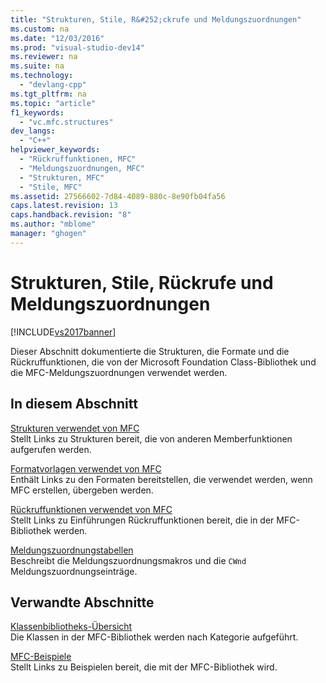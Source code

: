 ```yaml
---
title: "Strukturen, Stile, R&#252;ckrufe und Meldungszuordnungen"
ms.custom: na
ms.date: "12/03/2016"
ms.prod: "visual-studio-dev14"
ms.reviewer: na
ms.suite: na
ms.technology: 
  - "devlang-cpp"
ms.tgt_pltfrm: na
ms.topic: "article"
f1_keywords: 
  - "vc.mfc.structures"
dev_langs: 
  - "C++"
helpviewer_keywords: 
  - "Rückruffunktionen, MFC"
  - "Meldungszuordnungen, MFC"
  - "Strukturen, MFC"
  - "Stile, MFC"
ms.assetid: 27566602-7d84-4089-880c-8e90fb04fa56
caps.latest.revision: 13
caps.handback.revision: "8"
ms.author: "mblome"
manager: "ghogen"
---
```

# Strukturen, Stile, R&#252;ckrufe und Meldungszuordnungen
[!INCLUDE[vs2017banner](../../assembler/inline/includes/vs2017banner.md)]

Dieser Abschnitt dokumentierte die Strukturen, die Formate und die Rückruffunktionen, die von der Microsoft Foundation Class\-Bibliothek und die MFC\-Meldungszuordnungen verwendet werden.  
  
## In diesem Abschnitt  
 [Strukturen verwendet von MFC](../../mfc/reference/structures-used-by-mfc.md)  
 Stellt Links zu Strukturen bereit, die von anderen Memberfunktionen aufgerufen werden.  
  
 [Formatvorlagen verwendet von MFC](../../mfc/reference/styles-used-by-mfc.md)  
 Enthält Links zu den Formaten bereitstellen, die verwendet werden, wenn MFC erstellen, übergeben werden.  
  
 [Rückruffunktionen verwendet von MFC](../../mfc/reference/callback-functions-used-by-mfc.md)  
 Stellt Links zu Einführungen Rückruffunktionen bereit, die in der MFC\-Bibliothek werden.  
  
 [Meldungszuordnungstabellen](../../mfc/reference/message-maps-mfc.md)  
 Beschreibt die Meldungszuordnungsmakros und die `CWnd` Meldungszuordnungseinträge.  
  
## Verwandte Abschnitte  
 [Klassenbibliotheks\-Übersicht](../../mfc/class-library-overview.md)  
 Die Klassen in der MFC\-Bibliothek werden nach Kategorie aufgeführt.  
  
 [MFC\-Beispiele](../../top/visual-cpp-samples.md)  
 Stellt Links zu Beispielen bereit, die mit der MFC\-Bibliothek wird.